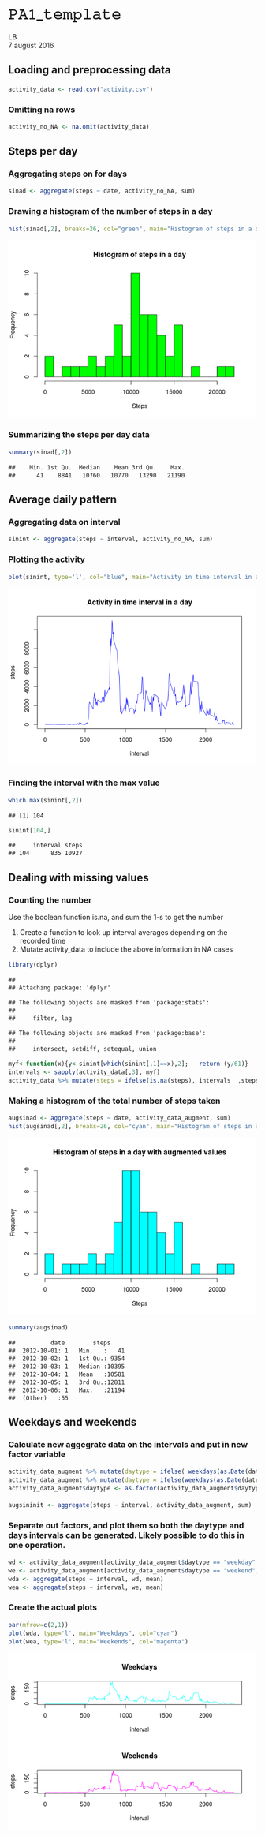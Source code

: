 # 𝙿𝙰𝟷_𝚝𝚎𝚖𝚙𝚕𝚊𝚝𝚎
LB  
7 august 2016  

## Loading and preprocessing data


```r
activity_data <- read.csv("activity.csv")
```

### Omitting na rows

```r
activity_no_NA <- na.omit(activity_data)
```

## Steps per day

### Aggregating steps on for days

```r
sinad <- aggregate(steps ~ date, activity_no_NA, sum) 
```

### Drawing a histogram of the number of steps in a day

```r
hist(sinad[,2], breaks=26, col="green", main="Histogram of steps in a day", xlab="Steps")
```

![](PA1_template_files/figure-html/unnamed-chunk-4-1.png)<!-- -->

### Summarizing the steps per day data

```r
summary(sinad[,2])
```

```
##    Min. 1st Qu.  Median    Mean 3rd Qu.    Max. 
##      41    8841   10760   10770   13290   21190
```

## Average daily pattern

### Aggregating data on interval


```r
sinint <- aggregate(steps ~ interval, activity_no_NA, sum) 
```
### Plotting the activity

```r
plot(sinint, type='l', col="blue", main="Activity in time interval in a day")
```

![](PA1_template_files/figure-html/unnamed-chunk-7-1.png)<!-- -->

### Finding the interval with the max value

```r
which.max(sinint[,2])
```

```
## [1] 104
```

```r
sinint[104,]
```

```
##     interval steps
## 104      835 10927
```

## Dealing with missing values

### Counting the number

Use the boolean function is.na, and sum the 1-s to get the number

1. Create a function to look up interval averages depending on the recorded time
2. Mutate activity_data to include the above information in NA cases


```r
library(dplyr)
```

```
## 
## Attaching package: 'dplyr'
```

```
## The following objects are masked from 'package:stats':
## 
##     filter, lag
```

```
## The following objects are masked from 'package:base':
## 
##     intersect, setdiff, setequal, union
```

```r
myf<-function(x){y<-sinint[which(sinint[,1]==x),2];   return (y/61)}
intervals <- sapply(activity_data[,3], myf)
activity_data %>% mutate(steps = ifelse(is.na(steps), intervals  ,steps)) -> activity_data_augment
```

### Making a histogram of the total number of steps taken

```r
augsinad <- aggregate(steps ~ date, activity_data_augment, sum) 
hist(augsinad[,2], breaks=26, col="cyan", main="Histogram of steps in a day with augmented values", xlab="Steps")
```

![](PA1_template_files/figure-html/unnamed-chunk-10-1.png)<!-- -->

```r
summary(augsinad)
```

```
##          date        steps      
##  2012-10-01: 1   Min.   :   41  
##  2012-10-02: 1   1st Qu.: 9354  
##  2012-10-03: 1   Median :10395  
##  2012-10-04: 1   Mean   :10581  
##  2012-10-05: 1   3rd Qu.:12811  
##  2012-10-06: 1   Max.   :21194  
##  (Other)   :55
```

## Weekdays and weekends

### Calculate new aggegrate data on the intervals and put in new factor variable

```r
activity_data_augment %>% mutate(daytype = ifelse( weekdays(as.Date(date))<"Fri" , "weekend", "weekday")) -> activity_data_augment
activity_data_augment %>% mutate(daytype = ifelse(weekdays(as.Date(date))<"Mon" , "weekend", "weekday")) -> activity_data_augment
activity_data_augment$daytype <- as.factor(activity_data_augment$daytype)

augsininit <- aggregate(steps ~ interval, activity_data_augment, sum) 
```

### Separate out factors, and plot them so both the daytype and days intervals can be generated.  Likely possible to do this in one operation.


```r
wd <- activity_data_augment[activity_data_augment$daytype == "weekday",]
we <- activity_data_augment[activity_data_augment$daytype == "weekend",]
wda <- aggregate(steps ~ interval, wd, mean)
wea <- aggregate(steps ~ interval, we, mean)
```

### Create the actual plots

```r
par(mfrow=c(2,1))
plot(wda, type='l', main="Weekdays", col="cyan")
plot(wea, type='l', main="Weekends", col="magenta")
```

![](PA1_template_files/figure-html/unnamed-chunk-13-1.png)<!-- -->








